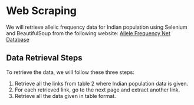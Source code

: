 # Web Scraping

We will retrieve allelic frequency data for Indian population using Selenium and BeautifulSoup from the following website: <a href="http://www.allelefrequencies.net/pop6001b.asp?pop_polyreg=HLA&pop_type_data=&pop_geog_region=South+Asia">Allele Frequency Net Database</a>

## Data Retrieval Steps
To retrieve the data, we will follow these three steps:

1. Retrieve all the links from table 2 where Indian population data is given.
1. For each retrieved link, go to the next page and extract another link.
1. Retrieve all the data given in table format.
